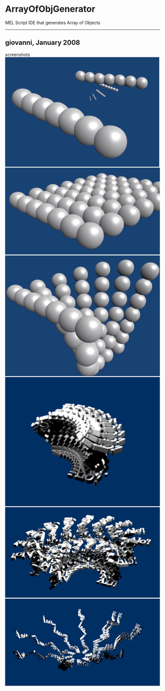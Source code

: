 # ArrayOfObjGenerator
MEL Script IDE that generates Array of Objects

---
giovanni, January 2008
---

screenshots  
![Image screenshot 2](https://raw.githubusercontent.com/galunni/ArrayOfObjGenerator/master/screenshots/ArrayOfObjGenerator_screenshot_2.jpg)
![Image screenshot 3](https://raw.githubusercontent.com/galunni/ArrayOfObjGenerator/master/screenshots/ArrayOfObjGenerator_screenshot_3.jpg)
![Image screenshot 4](https://raw.githubusercontent.com/galunni/ArrayOfObjGenerator/master/screenshots/ArrayOfObjGenerator_screenshot_4.jpg)
![Image screenshot 6](https://raw.githubusercontent.com/galunni/ArrayOfObjGenerator/master/screenshots/ArrayOfObjGenerator_screenshot_6.jpg)
![Image screenshot 7](https://raw.githubusercontent.com/galunni/ArrayOfObjGenerator/master/screenshots/ArrayOfObjGenerator_screenshot_7.jpg)
![Image screenshot 8](https://raw.githubusercontent.com/galunni/ArrayOfObjGenerator/master/screenshots/ArrayOfObjGenerator_screenshot_8.jpg)
